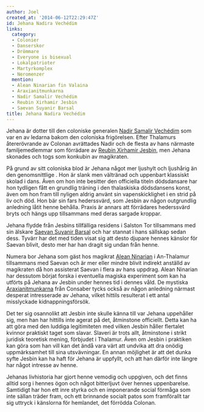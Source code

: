 ```yaml
---
author: Joel
created_at: '2014-06-12T22:29:47Z'
id: Jehana Nadira Vechédim
links:
  category:
  - Colonier
  - Danserskor
  - Drömmare
  - Everyone is bisexual
  - Lokalpatrioter
  - Martyrkomplex
  - Neromenzer
  mention:
  - Alean Ninarian fin Valaina
  - Araxianitmunkarna
  - Nadir Samalir Vechédim
  - Reubin Xirhamir Jesbin
  - Saevan Suyanir Barsal
title: Jehana Nadira Vechédim
---
```


Jehana är dotter till den coloniske generalen [Nadir Samalir Vechédim] som var en av ledarna bakom
den coloniska frigörelsen. Efter Thalamurs återerövrande av Colonan avrättades Nadir och de flesta
av hans närmaste familjemedlemmar som förrädare av [Reubin Xirhamir Jesbin], men Jehana skonades och
togs som konkubin av magikraten.

På grund av sitt coloniska blod är Jehana något mer ljushylt och ljushårig än den genomsnittlige .
Hon är slank men vältränad och uppenbart klassiskt skolad i dans. Även om hon inte besitter den
officiella titeln dödsdansare har hon tydligen fått en grundlig träning i den thalaskiska
dödsdansens konst, även om hon fram till nyligen aldrig använt sin vapenskicklighet i en strid på
liv och död. Hon bär sin fars hederssvärd, som Jesbin av någon outgrundlig anledning låtit henne
behålla. Praxis är annars att förrädares hederssvärd bryts och hängs upp tillsammans med deras
sargade kroppar.

Jehana flydde från Jesbins tillfälliga residens i Salston Tor tillsammans med sin älskare [Saevan
Suyanir Barsal] och har stannat i hans sällskap sedan dess. Tyvärr har det med tiden visat sig att
desto djupare hennes känslor för Saevan blivit, desto mer har han dragit sig undan från henne.

Numera bor Jehana som gäst hos magikrat [Alean Ninarian] i An-Thalamur tillsammans med Saevan och är
mer eller mindre blivit indirekt anställd av magikraten då hon assisterat Saevan i flera av hans
uppdrag. Alean Ninarian har dessutom börjat forska i eventuella magiska experiment som kan ha
utförts på Jehana av Jesbin under hennes tid i dennes våld. De mystiska [Araxianitmunkarna] från
Consaber tycks också av någon anledning närmast desperat intresserade av Jehana, vilket hittils
resulterat i ett antal misslyckade kidnappningsförsök.

Det ter sig osannolikt att Jesbin inte skulle känna till var Jehana uppehåller sig, men han har
hittills inte agerat på det, åtminstone officiellt. Detta kan ha att göra med den luddiga
legitimiteten med vilken Jesbin håller flertalet kvinnor praktiskt taget som slavar. Slaveri är
trots allt, åtminstone i strikt juridisk teoretisk mening, förbjudet i Thalamur. Även om Jesbin i
praktiken kan göra som han vill kan det ändå vara värt att undvika att dra onödig uppmärksamhet till
sina utsvävningar. En annan möjlighet är att det dunka syfte Jesbin kan ha haft för Jehana är
uppfyllt, och att han därför inte längre har något intresse av henne.

Jehanas livhistoria har gjort henne vemodig och uppgiven, och det finns alltid sorg i hennes ögon
och något bitterljuvt över hennes uppenbarelse. Samtidigt har hon ett inre styrka och en imponerande
social förmåga som inte sällan träder fram, och ett brinnande socialt patos som framförallt tar sig
uttryck i känslorna för hemlandet, det förrödda Colonan.

  [Nadir Samalir Vechédim]: Nadir_Samalir_Vechédim
  [Reubin Xirhamir Jesbin]: Reubin_Xirhamir_Jesbin
  [Saevan Suyanir Barsal]: Saevan_Suyanir_Barsal
  [Alean Ninarian]: Alean_Ninarian_fin_Valaina
  [Araxianitmunkarna]: Araxianitmunkarna
